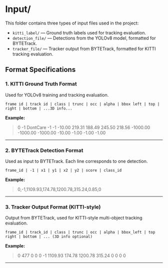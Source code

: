 # Input/

This folder contains three types of input files used in the project:

- `kitti_label/` — Ground truth labels used for tracking evaluation.
- `detection_file/` — Detections from the YOLOv8 model, formatted for BYTETrack.
- `tracker_file/` — Tracker output from BYTETrack, formatted for KITTI tracking evaluation.

## Format Specifications

### 1. KITTI Ground Truth Format
Used for YOLOv8 training and tracking evaluation.

`frame id | track id | class | trunc | occ | alpha | bbox left | top | right | bottom | ...3D info...`


**Example:**

>0 -1 DontCare -1 -1 -10.00 219.31 188.49 245.50 218.56 -1000.00 -1000.00 -1000.00 -10.00 -1.00 -1.00 -1.00

---

### 2. BYTETrack Detection Format
Used as input to BYTETrack. Each line corresponds to one detection.

`frame_id | -1 | x1 | y1 | x2 | y2 | score | class_id`

**Example:**

>0,-1,1109.93,174.78,1200.78,315.24,0.85,0

---

### 3. Tracker Output Format (KITTI-style)
Output from BYTETrack, used for KITTI-style multi-object tracking evaluation.

`frame_id | track_id | class | trunc | occ | alpha | bbox_left | top right | bottom | ... (3D info optional)`

**Example:**

>0 477 0 0 0 -1 1109.93 174.78 1200.78 315.24 0 0 0 0

---
